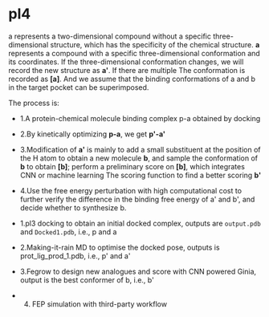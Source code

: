 # pl4

a represents a two-dimensional compound without a specific three-dimensional structure, which has the specificity of the chemical structure. **a** represents a compound with a specific three-dimensional conformation and its coordinates. If the three-dimensional conformation changes, we will record the new structure as **a'**. If there are multiple The conformation is recorded as **[a]**. And we assume that the binding conformations of a and b in the target pocket can be superimposed.

The process is:

- 1.A protein-chemical molecule binding complex p-a obtained by docking
- 2.By kinetically optimizing **p-a**, we get **p'-a'**
- 3.Modification of **a'** is mainly to add a small substituent at the position of the H atom to obtain a new molecule **b**, and sample the conformation of **b** to obtain **[b]**; perform a preliminary score on **[b]**, which integrates CNN or machine learning The scoring function to find a better scoring **b'**

- 4.Use the free energy perturbation with high computational cost to further verify the difference in the binding free energy of a' and b', and decide whether to synthesize b.


- 1.pl3 docking to obtain an initial docked complex, outputs are ```output.pdb``` and ```Docked1.pdb```, i.e., p and a
- 2.Making-it-rain MD to optimise the docked pose,  outputs is prot_lig_prod_1.pdb, i.e., p' and a'
- 3.Fegrow to design new analogues and score with CNN powered Ginia, output is the best conformer of b,  i.e., b'
- 4. FEP simulation with third-party workflow



